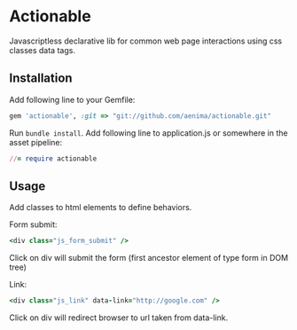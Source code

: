# Actionable

Javascriptless declarative lib for common web page interactions using css classes data tags.


## Installation

Add following line to your Gemfile:

```ruby
gem 'actionable', :git => "git://github.com/aenima/actionable.git"
```

Run `bundle install`. Add following line to application.js or somewhere in the asset pipeline:

```ruby
//= require actionable
```


## Usage

Add classes to html elements to define behaviors. 

Form submit:

```ruby
<div class="js_form_submit" /> 
```

Click on div will submit the form (first ancestor element of type form in DOM tree)

Link: 

```ruby
<div class="js_link" data-link="http://google.com" />
```

Click on div will redirect browser to url taken from data-link.